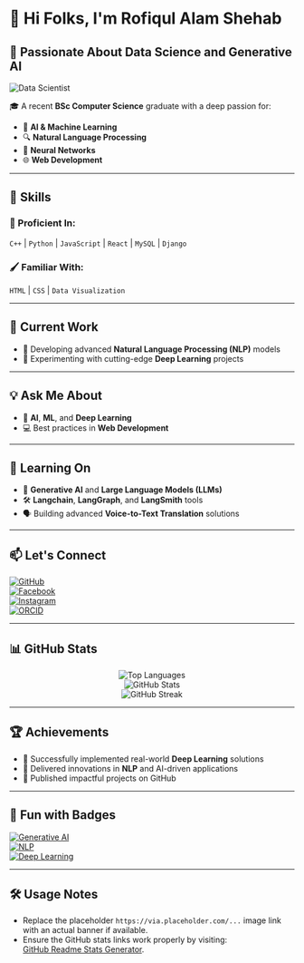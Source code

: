 # 👋 Hi Folks, I'm **Rofiqul Alam Shehab** 

## 🌟 Passionate About **Data Science** and **Generative AI**

![Data Scientist](https://via.placeholder.com/1200x300.png?text=Currently+Working+As+A+Data+Scientist+At+CADS+AI)

🎓 A recent **BSc Computer Science** graduate with a deep passion for:
- 🤖 **AI & Machine Learning**
- 🔍 **Natural Language Processing**
- 🔗 **Neural Networks**
- 🌐 **Web Development**

---

## 🚀 **Skills**
### 🎯 Proficient In:
`C++` | `Python` | `JavaScript` | `React` | `MySQL` | `Django`

### 🖌️ Familiar With:
`HTML` | `CSS` | `Data Visualization`

---

## 🔭 **Current Work**
- 📝 Developing advanced **Natural Language Processing (NLP)** models  
- 🔬 Experimenting with cutting-edge **Deep Learning** projects  

---

## 💡 **Ask Me About**
- 🤔 **AI**, **ML**, and **Deep Learning**  
- 💻 Best practices in **Web Development**  

---

## 🌱 **Learning On**
- 🧠 **Generative AI** and **Large Language Models (LLMs)**  
- 🛠️ **Langchain**, **LangGraph**, and **LangSmith** tools  
- 🗣️ Building advanced **Voice-to-Text Translation** solutions  

---

## 📫 **Let's Connect**
[![GitHub](https://img.shields.io/badge/GitHub-100000?style=for-the-badge&logo=github&logoColor=white)](https://github.com/shehab0911)  
[![Facebook](https://img.shields.io/badge/Facebook-1877F2?style=for-the-badge&logo=facebook&logoColor=white)](https://www.facebook.com/rofiqulalam.shehab)  
[![Instagram](https://img.shields.io/badge/Instagram-E4405F?style=for-the-badge&logo=instagram&logoColor=white)](https://www.instagram.com/r.a.shehab/)  
[![ORCID](https://img.shields.io/badge/ORCID-A6CE39?style=for-the-badge&logo=orcid&logoColor=white)](https://orcid.org/0000-0001-8624-3553)  

---

## 📊 **GitHub Stats**

<div align="center">
  
![Top Languages](https://github-readme-stats.vercel.app/api/top-langs/?username=shehab0911&layout=compact&theme=radical)  
![GitHub Stats](https://github-readme-stats.vercel.app/api?username=shehab0911&show_icons=true&theme=radical)  
![GitHub Streak](https://github-readme-streak-stats.herokuapp.com/?user=shehab0911&theme=radical)

</div>

---

## 🏆 **Achievements**
- 🥇 Successfully implemented real-world **Deep Learning** solutions  
- 🌟 Delivered innovations in **NLP** and AI-driven applications  
- 📘 Published impactful projects on GitHub  

---

## 🎨 **Fun with Badges**

[![Generative AI](https://img.shields.io/badge/Generative_AI-In_Progress-orange?style=flat-square)](#)  
[![NLP](https://img.shields.io/badge/NLP-Expert-brightgreen?style=flat-square)](#)  
[![Deep Learning](https://img.shields.io/badge/Deep_Learning-Enthusiast-blue?style=flat-square)](#)  

---

## 🛠️ **Usage Notes**
- Replace the placeholder `https://via.placeholder.com/...` image link with an actual banner if available.
- Ensure the GitHub stats links work properly by visiting:  
  [GitHub Readme Stats Generator](https://github.com/anuraghazra/github-readme-stats).
